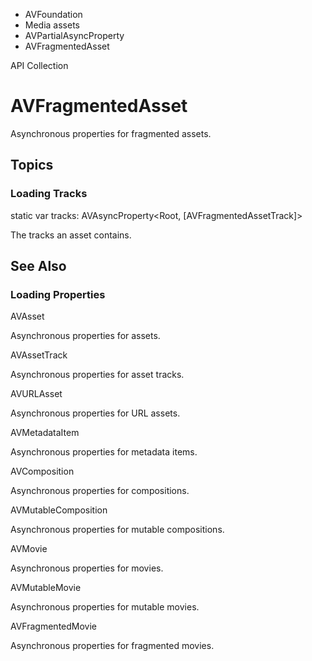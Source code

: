 

- AVFoundation
- Media assets
- AVPartialAsyncProperty
-  AVFragmentedAsset 

API Collection

# AVFragmentedAsset

Asynchronous properties for fragmented assets.

## Topics

### Loading Tracks

static var tracks: AVAsyncProperty&lt;Root, [AVFragmentedAssetTrack]>

The tracks an asset contains.

## See Also

### Loading Properties

AVAsset

Asynchronous properties for assets.

AVAssetTrack

Asynchronous properties for asset tracks.

AVURLAsset

Asynchronous properties for URL assets.

AVMetadataItem

Asynchronous properties for metadata items.

AVComposition

Asynchronous properties for compositions.

AVMutableComposition

Asynchronous properties for mutable compositions.

AVMovie

Asynchronous properties for movies.

AVMutableMovie

Asynchronous properties for mutable movies.

AVFragmentedMovie

Asynchronous properties for fragmented movies.

